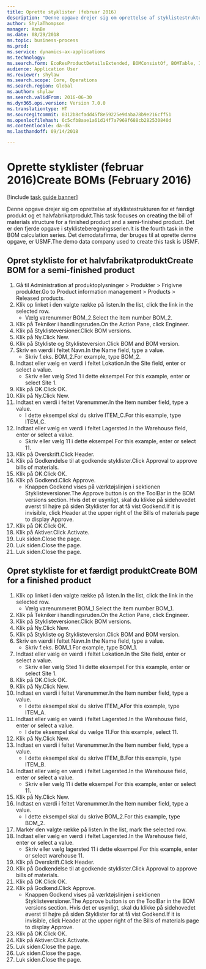 ```yaml
--- 
title: Oprette styklister (februar 2016)
description: "Denne opgave drejer sig om oprettelse af styklistestrukturen for et færdigt produkt og et halvfabrikatprodukt."
author: ShylaThompson
manager: AnnBe
ms.date: 08/29/2018
ms.topic: business-process
ms.prod: 
ms.service: dynamics-ax-applications
ms.technology: 
ms.search.form: EcoResProductDetailsExtended, BOMConsistOf, BOMTable, InventLocationIdLookup
audience: Application User
ms.reviewer: shylaw
ms.search.scope: Core, Operations
ms.search.region: Global
ms.author: shylaw
ms.search.validFrom: 2016-06-30
ms.dyn365.ops.version: Version 7.0.0
ms.translationtype: HT
ms.sourcegitcommit: 0312b8cfadd45f8e59225e9daba78b9e216cff51
ms.openlocfilehash: 6c5cfb8aae1a61d14f7a7969f688cb282530840d
ms.contentlocale: da-dk
ms.lasthandoff: 09/14/2018

---
```

# <a name="create-boms-february-2016"></a><span data-ttu-id="a57e1-103">Oprette styklister (februar 2016)</span><span class="sxs-lookup"><span data-stu-id="a57e1-103">Create BOMs (February 2016)</span></span>

[!include [task guide banner](../../includes/task-guide-banner.md)]

<span data-ttu-id="a57e1-104">Denne opgave drejer sig om oprettelse af styklistestrukturen for et færdigt produkt og et halvfabrikatprodukt.</span><span class="sxs-lookup"><span data-stu-id="a57e1-104">This task focuses on creating the bill of materials structure for a finished product and a semi-finished product.</span></span> <span data-ttu-id="a57e1-105">Det er den fjerde opgave i styklisteberegningsserien.</span><span class="sxs-lookup"><span data-stu-id="a57e1-105">It is the fourth task in the BOM calculation series.</span></span> <span data-ttu-id="a57e1-106">Det demodatafirma, der bruges til at oprette denne opgave, er USMF.</span><span class="sxs-lookup"><span data-stu-id="a57e1-106">The demo data company used to create this task is USMF.</span></span>


## <a name="create-bom-for-a-semi-finished-product"></a><span data-ttu-id="a57e1-107">Opret stykliste for et halvfabrikatprodukt</span><span class="sxs-lookup"><span data-stu-id="a57e1-107">Create BOM for a semi-finished product</span></span>
1. <span data-ttu-id="a57e1-108">Gå til Administration af produktoplysninger > Produkter > Frigivne produkter.</span><span class="sxs-lookup"><span data-stu-id="a57e1-108">Go to Product information management > Products > Released products.</span></span>
2. <span data-ttu-id="a57e1-109">Klik op linket i den valgte række på listen.</span><span class="sxs-lookup"><span data-stu-id="a57e1-109">In the list, click the link in the selected row.</span></span>
    * <span data-ttu-id="a57e1-110">Vælg varenummer BOM_2.</span><span class="sxs-lookup"><span data-stu-id="a57e1-110">Select the item number BOM_2.</span></span>  
3. <span data-ttu-id="a57e1-111">Klik på Tekniker i handlingsruden.</span><span class="sxs-lookup"><span data-stu-id="a57e1-111">On the Action Pane, click Engineer.</span></span>
4. <span data-ttu-id="a57e1-112">Klik på Styklisteversioner.</span><span class="sxs-lookup"><span data-stu-id="a57e1-112">Click BOM versions.</span></span>
5. <span data-ttu-id="a57e1-113">Klik på Ny.</span><span class="sxs-lookup"><span data-stu-id="a57e1-113">Click New.</span></span>
6. <span data-ttu-id="a57e1-114">Klik på Stykliste og Styklisteversion.</span><span class="sxs-lookup"><span data-stu-id="a57e1-114">Click BOM and BOM version.</span></span>
7. <span data-ttu-id="a57e1-115">Skriv en værdi i feltet Navn.</span><span class="sxs-lookup"><span data-stu-id="a57e1-115">In the Name field, type a value.</span></span>
    * <span data-ttu-id="a57e1-116">Skriv f.eks. BOM_2.</span><span class="sxs-lookup"><span data-stu-id="a57e1-116">For example, type BOM_2.</span></span>  
8. <span data-ttu-id="a57e1-117">Indtast eller vælg en værdi i feltet Lokation.</span><span class="sxs-lookup"><span data-stu-id="a57e1-117">In the Site field, enter or select a value.</span></span>
    * <span data-ttu-id="a57e1-118">Skriv eller vælg Sted 1 i dette eksempel.</span><span class="sxs-lookup"><span data-stu-id="a57e1-118">For this example, enter or select Site 1.</span></span>  
9. <span data-ttu-id="a57e1-119">Klik på OK.</span><span class="sxs-lookup"><span data-stu-id="a57e1-119">Click OK.</span></span>
10. <span data-ttu-id="a57e1-120">Klik på Ny.</span><span class="sxs-lookup"><span data-stu-id="a57e1-120">Click New.</span></span>
11. <span data-ttu-id="a57e1-121">Indtast en værdi i feltet Varenummer.</span><span class="sxs-lookup"><span data-stu-id="a57e1-121">In the Item number field, type a value.</span></span>
    * <span data-ttu-id="a57e1-122">I dette eksempel skal du skrive ITEM_C.</span><span class="sxs-lookup"><span data-stu-id="a57e1-122">For this example, type ITEM_C.</span></span>  
12. <span data-ttu-id="a57e1-123">Indtast eller vælg en værdi i feltet Lagersted.</span><span class="sxs-lookup"><span data-stu-id="a57e1-123">In the Warehouse field, enter or select a value.</span></span>
    * <span data-ttu-id="a57e1-124">Skriv eller vælg 11 i dette eksempel.</span><span class="sxs-lookup"><span data-stu-id="a57e1-124">For this example, enter or select 11.</span></span>  
13. <span data-ttu-id="a57e1-125">Klik på Overskrift.</span><span class="sxs-lookup"><span data-stu-id="a57e1-125">Click Header.</span></span>
14. <span data-ttu-id="a57e1-126">Klik på Godkendelse til at godkende styklister.</span><span class="sxs-lookup"><span data-stu-id="a57e1-126">Click Approval to approve bills of materials.</span></span>
15. <span data-ttu-id="a57e1-127">Klik på OK.</span><span class="sxs-lookup"><span data-stu-id="a57e1-127">Click OK.</span></span>
16. <span data-ttu-id="a57e1-128">Klik på Godkend.</span><span class="sxs-lookup"><span data-stu-id="a57e1-128">Click Approve.</span></span>
    * <span data-ttu-id="a57e1-129">Knappen Godkend vises på værktøjslinjen i sektionen Styklisteversioner.</span><span class="sxs-lookup"><span data-stu-id="a57e1-129">The Approve button is on the ToolBar in the  BOM versions section.</span></span> <span data-ttu-id="a57e1-130">Hvis det er usynligt, skal du klikke på sidehovedet øverst til højre på siden Styklister for at få vist Godkend.</span><span class="sxs-lookup"><span data-stu-id="a57e1-130">If it is invisible, click Header at the upper right of the Bills of materials page to display Approve.</span></span>  
17. <span data-ttu-id="a57e1-131">Klik på OK.</span><span class="sxs-lookup"><span data-stu-id="a57e1-131">Click OK.</span></span>
18. <span data-ttu-id="a57e1-132">Klik på Aktiver.</span><span class="sxs-lookup"><span data-stu-id="a57e1-132">Click Activate.</span></span>
19. <span data-ttu-id="a57e1-133">Luk siden.</span><span class="sxs-lookup"><span data-stu-id="a57e1-133">Close the page.</span></span>
20. <span data-ttu-id="a57e1-134">Luk siden.</span><span class="sxs-lookup"><span data-stu-id="a57e1-134">Close the page.</span></span>
21. <span data-ttu-id="a57e1-135">Luk siden.</span><span class="sxs-lookup"><span data-stu-id="a57e1-135">Close the page.</span></span>

## <a name="create-bom-for-a-finished-product"></a><span data-ttu-id="a57e1-136">Opret stykliste for et færdigt produkt</span><span class="sxs-lookup"><span data-stu-id="a57e1-136">Create BOM for a finished product</span></span>
1. <span data-ttu-id="a57e1-137">Klik op linket i den valgte række på listen.</span><span class="sxs-lookup"><span data-stu-id="a57e1-137">In the list, click the link in the selected row.</span></span>
    * <span data-ttu-id="a57e1-138">Vælg varenummeret BOM_1.</span><span class="sxs-lookup"><span data-stu-id="a57e1-138">Select the item number BOM_1.</span></span>  
2. <span data-ttu-id="a57e1-139">Klik på Tekniker i handlingsruden.</span><span class="sxs-lookup"><span data-stu-id="a57e1-139">On the Action Pane, click Engineer.</span></span>
3. <span data-ttu-id="a57e1-140">Klik på Styklisteversioner.</span><span class="sxs-lookup"><span data-stu-id="a57e1-140">Click BOM versions.</span></span>
4. <span data-ttu-id="a57e1-141">Klik på Ny.</span><span class="sxs-lookup"><span data-stu-id="a57e1-141">Click New.</span></span>
5. <span data-ttu-id="a57e1-142">Klik på Stykliste og Styklisteversion.</span><span class="sxs-lookup"><span data-stu-id="a57e1-142">Click BOM and BOM version.</span></span>
6. <span data-ttu-id="a57e1-143">Skriv en værdi i feltet Navn.</span><span class="sxs-lookup"><span data-stu-id="a57e1-143">In the Name field, type a value.</span></span>
    * <span data-ttu-id="a57e1-144">Skriv f.eks. BOM_1.</span><span class="sxs-lookup"><span data-stu-id="a57e1-144">For example, type BOM_1.</span></span>  
7. <span data-ttu-id="a57e1-145">Indtast eller vælg en værdi i feltet Lokation.</span><span class="sxs-lookup"><span data-stu-id="a57e1-145">In the Site field, enter or select a value.</span></span>
    * <span data-ttu-id="a57e1-146">Skriv eller vælg Sted 1 i dette eksempel.</span><span class="sxs-lookup"><span data-stu-id="a57e1-146">For this example, enter or select Site 1.</span></span>  
8. <span data-ttu-id="a57e1-147">Klik på OK.</span><span class="sxs-lookup"><span data-stu-id="a57e1-147">Click OK.</span></span>
9. <span data-ttu-id="a57e1-148">Klik på Ny.</span><span class="sxs-lookup"><span data-stu-id="a57e1-148">Click New.</span></span>
10. <span data-ttu-id="a57e1-149">Indtast en værdi i feltet Varenummer.</span><span class="sxs-lookup"><span data-stu-id="a57e1-149">In the Item number field, type a value.</span></span>
    * <span data-ttu-id="a57e1-150">I dette eksempel skal du skrive ITEM_A</span><span class="sxs-lookup"><span data-stu-id="a57e1-150">For this example, type ITEM_A.</span></span>  
11. <span data-ttu-id="a57e1-151">Indtast eller vælg en værdi i feltet Lagersted.</span><span class="sxs-lookup"><span data-stu-id="a57e1-151">In the Warehouse field, enter or select a value.</span></span>
    * <span data-ttu-id="a57e1-152">I dette eksempel skal du vælge 11.</span><span class="sxs-lookup"><span data-stu-id="a57e1-152">For this example, select 11.</span></span>  
12. <span data-ttu-id="a57e1-153">Klik på Ny.</span><span class="sxs-lookup"><span data-stu-id="a57e1-153">Click New.</span></span>
13. <span data-ttu-id="a57e1-154">Indtast en værdi i feltet Varenummer.</span><span class="sxs-lookup"><span data-stu-id="a57e1-154">In the Item number field, type a value.</span></span>
    * <span data-ttu-id="a57e1-155">I dette eksempel skal du skrive ITEM_B.</span><span class="sxs-lookup"><span data-stu-id="a57e1-155">For this example, type ITEM_B.</span></span>  
14. <span data-ttu-id="a57e1-156">Indtast eller vælg en værdi i feltet Lagersted.</span><span class="sxs-lookup"><span data-stu-id="a57e1-156">In the Warehouse field, enter or select a value.</span></span>
    * <span data-ttu-id="a57e1-157">Skriv eller vælg 11 i dette eksempel.</span><span class="sxs-lookup"><span data-stu-id="a57e1-157">For this example, enter or select 11.</span></span>  
15. <span data-ttu-id="a57e1-158">Klik på Ny.</span><span class="sxs-lookup"><span data-stu-id="a57e1-158">Click New.</span></span>
16. <span data-ttu-id="a57e1-159">Indtast en værdi i feltet Varenummer.</span><span class="sxs-lookup"><span data-stu-id="a57e1-159">In the Item number field, type a value.</span></span>
    * <span data-ttu-id="a57e1-160">I dette eksempel skal du skrive BOM_2.</span><span class="sxs-lookup"><span data-stu-id="a57e1-160">For this example, type BOM_2.</span></span>  
17. <span data-ttu-id="a57e1-161">Markér den valgte række på listen.</span><span class="sxs-lookup"><span data-stu-id="a57e1-161">In the list, mark the selected row.</span></span>
18. <span data-ttu-id="a57e1-162">Indtast eller vælg en værdi i feltet Lagersted.</span><span class="sxs-lookup"><span data-stu-id="a57e1-162">In the Warehouse field, enter or select a value.</span></span>
    * <span data-ttu-id="a57e1-163">Skriv eller vælg lagersted 11 i dette eksempel.</span><span class="sxs-lookup"><span data-stu-id="a57e1-163">For this example, enter or select warehouse 11.</span></span>  
19. <span data-ttu-id="a57e1-164">Klik på Overskrift.</span><span class="sxs-lookup"><span data-stu-id="a57e1-164">Click Header.</span></span>
20. <span data-ttu-id="a57e1-165">Klik på Godkendelse til at godkende styklister.</span><span class="sxs-lookup"><span data-stu-id="a57e1-165">Click Approval to approve bills of materials.</span></span>
21. <span data-ttu-id="a57e1-166">Klik på OK.</span><span class="sxs-lookup"><span data-stu-id="a57e1-166">Click OK.</span></span>
22. <span data-ttu-id="a57e1-167">Klik på Godkend.</span><span class="sxs-lookup"><span data-stu-id="a57e1-167">Click Approve.</span></span>
    * <span data-ttu-id="a57e1-168">Knappen Godkend vises på værktøjslinjen i sektionen Styklisteversioner.</span><span class="sxs-lookup"><span data-stu-id="a57e1-168">The Approve button is on the ToolBar in the  BOM versions section.</span></span> <span data-ttu-id="a57e1-169">Hvis det er usynligt, skal du klikke på sidehovedet øverst til højre på siden Styklister for at få vist Godkend.</span><span class="sxs-lookup"><span data-stu-id="a57e1-169">If it is invisible, click Header at the upper right of the Bills of materials page to display Approve.</span></span>  
23. <span data-ttu-id="a57e1-170">Klik på OK.</span><span class="sxs-lookup"><span data-stu-id="a57e1-170">Click OK.</span></span>
24. <span data-ttu-id="a57e1-171">Klik på Aktiver.</span><span class="sxs-lookup"><span data-stu-id="a57e1-171">Click Activate.</span></span>
25. <span data-ttu-id="a57e1-172">Luk siden.</span><span class="sxs-lookup"><span data-stu-id="a57e1-172">Close the page.</span></span>
26. <span data-ttu-id="a57e1-173">Luk siden.</span><span class="sxs-lookup"><span data-stu-id="a57e1-173">Close the page.</span></span>
27. <span data-ttu-id="a57e1-174">Luk siden.</span><span class="sxs-lookup"><span data-stu-id="a57e1-174">Close the page.</span></span>


